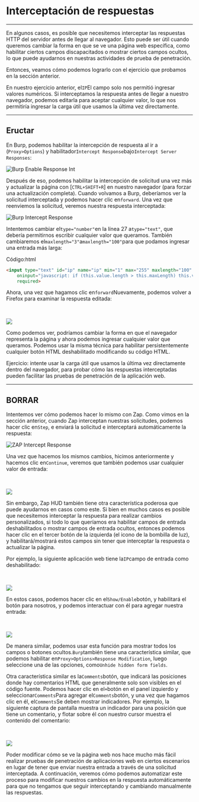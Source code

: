 # Interceptación de respuestas

---

En algunos casos, es posible que necesitemos interceptar las respuestas HTTP del servidor antes de llegar al navegador. Esto puede ser útil cuando queremos cambiar la forma en que se ve una página web específica, como habilitar ciertos campos discapacitados o mostrar ciertos campos ocultos, lo que puede ayudarnos en nuestras actividades de prueba de penetración.

Entonces, veamos cómo podemos lograrlo con el ejercicio que probamos en la sección anterior.

En nuestro ejercicio anterior, el`IP`El campo solo nos permitió ingresar valores numéricos. Si interceptamos la respuesta antes de llegar a nuestro navegador, podemos editarla para aceptar cualquier valor, lo que nos permitiría ingresar la carga útil que usamos la última vez directamente.

---

## Eructar

En Burp, podemos habilitar la intercepción de respuesta al ir a (`Proxy>Options`) y habilitador`Intercept Response`bajo`Intercept Server Responses`:

![Burp Enable Response Int](https://academy.hackthebox.com/storage/modules/110/response_interception_enable.jpg)

Después de eso, podemos habilitar la intercepción de solicitud una vez más y actualizar la página con [`CTRL+SHIFT+R`] en nuestro navegador (para forzar una actualización completa). Cuando volvamos a Burp, deberíamos ver la solicitud interceptada y podemos hacer clic en`forward`. Una vez que reenviemos la solicitud, veremos nuestra respuesta interceptada:

![Burp Intercept Response](https://academy.hackthebox.com/storage/modules/110/response_intercept_response_1_1.jpg)

Intentemos cambiar el`type="number"`en la línea 27 a`type="text"`, que debería permitirnos escribir cualquier valor que queramos. También cambiaremos el`maxlength="3"`a`maxlength="100"`para que podamos ingresar una entrada más larga:

Código:html

```html
<input type="text" id="ip" name="ip" min="1" max="255" maxlength="100"
    oninput="javascript: if (this.value.length > this.maxLength) this.value = this.value.slice(0, this.maxLength);"
    required>
```

Ahora, una vez que hagamos clic en`forward`Nuevamente, podemos volver a Firefox para examinar la respuesta editada:

   

![](https://academy.hackthebox.com/storage/modules/110/response_intercept_response_2.jpg)

Como podemos ver, podríamos cambiar la forma en que el navegador representa la página y ahora podemos ingresar cualquier valor que queramos. Podemos usar la misma técnica para habilitar persistentemente cualquier botón HTML deshabilitado modificando su código HTML.

Ejercicio: intente usar la carga útil que usamos la última vez directamente dentro del navegador, para probar cómo las respuestas interceptadas pueden facilitar las pruebas de penetración de la aplicación web.

---

## BORRAR

Intentemos ver cómo podemos hacer lo mismo con Zap. Como vimos en la sección anterior, cuando Zap interceptan nuestras solicitudes, podemos hacer clic en`Step`, e enviará la solicitud e interceptará automáticamente la respuesta:

![ZAP Intercept Response](https://academy.hackthebox.com/storage/modules/110/zap_response_intercept_response.jpg)

Una vez que hacemos los mismos cambios, hicimos anteriormente y hacemos clic en`Continue`, veremos que también podemos usar cualquier valor de entrada:

   

![](https://academy.hackthebox.com/storage/modules/110/ZAP_edit_response.jpg)

Sin embargo, Zap HUD también tiene otra característica poderosa que puede ayudarnos en casos como este. Si bien en muchos casos es posible que necesitemos interceptar la respuesta para realizar cambios personalizados, si todo lo que queríamos era habilitar campos de entrada deshabilitados o mostrar campos de entrada ocultos, entonces podemos hacer clic en el tercer botón de la izquierda (el icono de la bombilla de luz), y habilitará/mostrará estos campos sin tener que interceptar la respuesta o actualizar la página.

Por ejemplo, la siguiente aplicación web tiene la`IP`campo de entrada como deshabilitado:

   

![](https://academy.hackthebox.com/storage/modules/110/ZAP_disabled_field.jpg)

En estos casos, podemos hacer clic en el`Show/Enable`botón, y habilitará el botón para nosotros, y podemos interactuar con él para agregar nuestra entrada:

   

![](https://academy.hackthebox.com/storage/modules/110/ZAP_enable_field.jpg)

De manera similar, podemos usar esta función para mostrar todos los campos o botones ocultos.`Burp`también tiene una característica similar, que podemos habilitar en`Proxy>Options>Response Modification`, luego seleccione una de las opciones, como`Unhide hidden form fields`.

Otra característica similar es la`Comments`botón, que indicará las posiciones donde hay comentarios HTML que generalmente solo son visibles en el código fuente. Podemos hacer clic en el`+`botón en el panel izquierdo y seleccionar`Comments`Para agregar el`Comments`botón, y una vez que hagamos clic en él, el`Comments`Se deben mostrar indicadores. Por ejemplo, la siguiente captura de pantalla muestra un indicador para una posición que tiene un comentario, y flotar sobre él con nuestro cursor muestra el contenido del comentario:

   

![](https://academy.hackthebox.com/storage/modules/110/ZAP_show_comments.jpg)

Poder modificar cómo se ve la página web nos hace mucho más fácil realizar pruebas de penetración de aplicaciones web en ciertos escenarios en lugar de tener que enviar nuestra entrada a través de una solicitud interceptada. A continuación, veremos cómo podemos automatizar este proceso para modificar nuestros cambios en la respuesta automáticamente para que no tengamos que seguir interceptando y cambiando manualmente las respuestas.